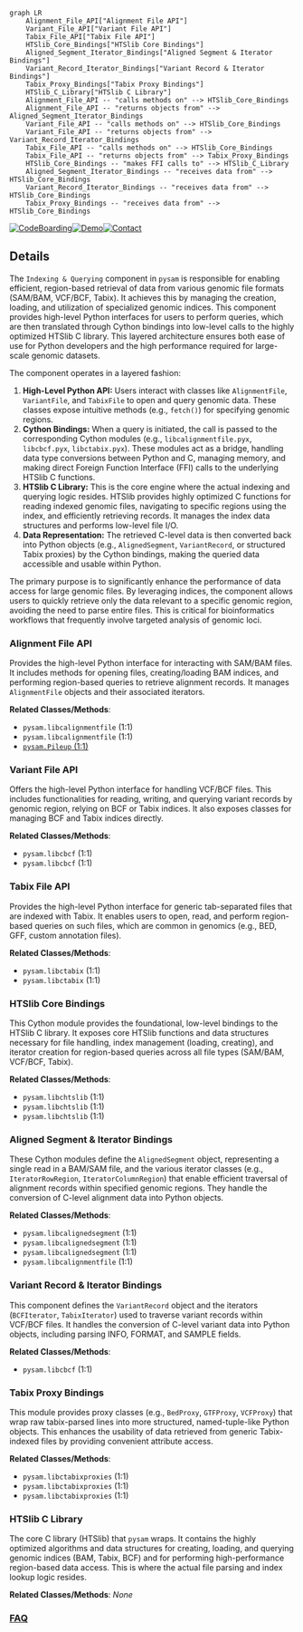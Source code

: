 ```mermaid
graph LR
    Alignment_File_API["Alignment File API"]
    Variant_File_API["Variant File API"]
    Tabix_File_API["Tabix File API"]
    HTSlib_Core_Bindings["HTSlib Core Bindings"]
    Aligned_Segment_Iterator_Bindings["Aligned Segment & Iterator Bindings"]
    Variant_Record_Iterator_Bindings["Variant Record & Iterator Bindings"]
    Tabix_Proxy_Bindings["Tabix Proxy Bindings"]
    HTSlib_C_Library["HTSlib C Library"]
    Alignment_File_API -- "calls methods on" --> HTSlib_Core_Bindings
    Alignment_File_API -- "returns objects from" --> Aligned_Segment_Iterator_Bindings
    Variant_File_API -- "calls methods on" --> HTSlib_Core_Bindings
    Variant_File_API -- "returns objects from" --> Variant_Record_Iterator_Bindings
    Tabix_File_API -- "calls methods on" --> HTSlib_Core_Bindings
    Tabix_File_API -- "returns objects from" --> Tabix_Proxy_Bindings
    HTSlib_Core_Bindings -- "makes FFI calls to" --> HTSlib_C_Library
    Aligned_Segment_Iterator_Bindings -- "receives data from" --> HTSlib_Core_Bindings
    Variant_Record_Iterator_Bindings -- "receives data from" --> HTSlib_Core_Bindings
    Tabix_Proxy_Bindings -- "receives data from" --> HTSlib_Core_Bindings
```

[![CodeBoarding](https://img.shields.io/badge/Generated%20by-CodeBoarding-9cf?style=flat-square)](https://github.com/CodeBoarding/CodeBoarding)[![Demo](https://img.shields.io/badge/Try%20our-Demo-blue?style=flat-square)](https://www.codeboarding.org/demo)[![Contact](https://img.shields.io/badge/Contact%20us%20-%20contact@codeboarding.org-lightgrey?style=flat-square)](mailto:contact@codeboarding.org)

## Details

The `Indexing & Querying` component in `pysam` is responsible for enabling efficient, region-based retrieval of data from various genomic file formats (SAM/BAM, VCF/BCF, Tabix). It achieves this by managing the creation, loading, and utilization of specialized genomic indices. This component provides high-level Python interfaces for users to perform queries, which are then translated through Cython bindings into low-level calls to the highly optimized HTSlib C library. This layered architecture ensures both ease of use for Python developers and the high performance required for large-scale genomic datasets.

The component operates in a layered fashion:
1.  **High-Level Python API:** Users interact with classes like `AlignmentFile`, `VariantFile`, and `TabixFile` to open and query genomic data. These classes expose intuitive methods (e.g., `fetch()`) for specifying genomic regions.
2.  **Cython Bindings:** When a query is initiated, the call is passed to the corresponding Cython modules (e.g., `libcalignmentfile.pyx`, `libcbcf.pyx`, `libctabix.pyx`). These modules act as a bridge, handling data type conversions between Python and C, managing memory, and making direct Foreign Function Interface (FFI) calls to the underlying HTSlib C functions.
3.  **HTSlib C Library:** This is the core engine where the actual indexing and querying logic resides. HTSlib provides highly optimized C functions for reading indexed genomic files, navigating to specific regions using the index, and efficiently retrieving records. It manages the index data structures and performs low-level file I/O.
4.  **Data Representation:** The retrieved C-level data is then converted back into Python objects (e.g., `AlignedSegment`, `VariantRecord`, or structured Tabix proxies) by the Cython bindings, making the queried data accessible and usable within Python.

The primary purpose is to significantly enhance the performance of data access for large genomic files. By leveraging indices, the component allows users to quickly retrieve only the data relevant to a specific genomic region, avoiding the need to parse entire files. This is critical for bioinformatics workflows that frequently involve targeted analysis of genomic loci.

### Alignment File API
Provides the high-level Python interface for interacting with SAM/BAM files. It includes methods for opening files, creating/loading BAM indices, and performing region-based queries to retrieve alignment records. It manages `AlignmentFile` objects and their associated iterators.


**Related Classes/Methods**:

- `pysam.libcalignmentfile` (1:1)
- `pysam.libcalignmentfile` (1:1)
- <a href="https://github.com/pysam-developers/pysam/blob/master/pysam/Pileup.py#L1-L1" target="_blank" rel="noopener noreferrer">`pysam.Pileup` (1:1)</a>


### Variant File API
Offers the high-level Python interface for handling VCF/BCF files. This includes functionalities for reading, writing, and querying variant records by genomic region, relying on BCF or Tabix indices. It also exposes classes for managing BCF and Tabix indices directly.


**Related Classes/Methods**:

- `pysam.libcbcf` (1:1)
- `pysam.libcbcf` (1:1)


### Tabix File API
Provides the high-level Python interface for generic tab-separated files that are indexed with Tabix. It enables users to open, read, and perform region-based queries on such files, which are common in genomics (e.g., BED, GFF, custom annotation files).


**Related Classes/Methods**:

- `pysam.libctabix` (1:1)
- `pysam.libctabix` (1:1)


### HTSlib Core Bindings
This Cython module provides the foundational, low-level bindings to the HTSlib C library. It exposes core HTSlib functions and data structures necessary for file handling, index management (loading, creating), and iterator creation for region-based queries across all file types (SAM/BAM, VCF/BCF, Tabix).


**Related Classes/Methods**:

- `pysam.libchtslib` (1:1)
- `pysam.libchtslib` (1:1)
- `pysam.libchtslib` (1:1)


### Aligned Segment & Iterator Bindings
These Cython modules define the `AlignedSegment` object, representing a single read in a BAM/SAM file, and the various iterator classes (e.g., `IteratorRowRegion`, `IteratorColumnRegion`) that enable efficient traversal of alignment records within specified genomic regions. They handle the conversion of C-level alignment data into Python objects.


**Related Classes/Methods**:

- `pysam.libcalignedsegment` (1:1)
- `pysam.libcalignedsegment` (1:1)
- `pysam.libcalignedsegment` (1:1)
- `pysam.libcalignmentfile` (1:1)


### Variant Record & Iterator Bindings
This component defines the `VariantRecord` object and the iterators (`BCFIterator`, `TabixIterator`) used to traverse variant records within VCF/BCF files. It handles the conversion of C-level variant data into Python objects, including parsing INFO, FORMAT, and SAMPLE fields.


**Related Classes/Methods**:

- `pysam.libcbcf` (1:1)


### Tabix Proxy Bindings
This module provides proxy classes (e.g., `BedProxy`, `GTFProxy`, `VCFProxy`) that wrap raw tabix-parsed lines into more structured, named-tuple-like Python objects. This enhances the usability of data retrieved from generic Tabix-indexed files by providing convenient attribute access.


**Related Classes/Methods**:

- `pysam.libctabixproxies` (1:1)
- `pysam.libctabixproxies` (1:1)
- `pysam.libctabixproxies` (1:1)


### HTSlib C Library
The core C library (HTSlib) that `pysam` wraps. It contains the highly optimized algorithms and data structures for creating, loading, and querying genomic indices (BAM, Tabix, BCF) and for performing high-performance region-based data access. This is where the actual file parsing and index lookup logic resides.


**Related Classes/Methods**: _None_



### [FAQ](https://github.com/CodeBoarding/GeneratedOnBoardings/tree/main?tab=readme-ov-file#faq)